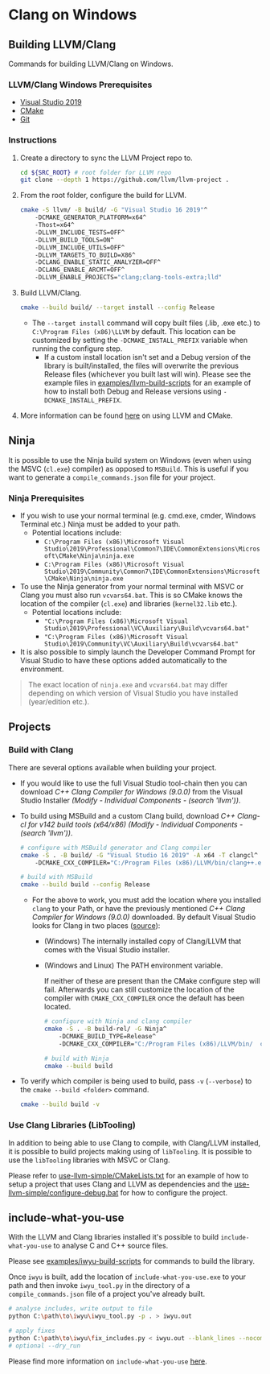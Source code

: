 # Clang on Windows

## Building LLVM/Clang

Commands for building LLVM/Clang on Windows.

### LLVM/Clang Windows Prerequisites

- [Visual Studio 2019](https://visualstudio.microsoft.com/downloads/)
- [CMake](https://cmake.org/download/)
- [Git](https://git-scm.com/downloads)

### Instructions

1. Create a directory to sync the LLVM Project repo to.

    ```bash
    cd ${SRC_ROOT} # root folder for LLVM repo
    git clone --depth 1 https://github.com/llvm/llvm-project .
    ```

2. From the root folder, configure the build for LLVM.

    ```bash
    cmake -S llvm/ -B build/ -G "Visual Studio 16 2019"^
        -DCMAKE_GENERATOR_PLATFORM=x64^
        -Thost=x64^
        -DLLVM_INCLUDE_TESTS=OFF^
        -DLLVM_BUILD_TOOLS=ON^
        -DLLVM_INCLUDE_UTILS=OFF^
        -DLLVM_TARGETS_TO_BUILD=X86^
        -DCLANG_ENABLE_STATIC_ANALYZER=OFF^
        -DCLANG_ENABLE_ARCMT=OFF^
        -DLLVM_ENABLE_PROJECTS="clang;clang-tools-extra;lld"
    ```

3. Build LLVM/Clang.

    ```bash
    cmake --build build/ --target install --config Release
    ```

    - The `--target install` command will copy built files (.lib, .exe etc.) to `C:\Program Files (x86)\LLVM` by default. This location can be customized by setting the `-DCMAKE_INSTALL_PREFIX` variable when running the configure step.
        - If a custom install location isn't set and a Debug version of the library is built/installed, the files will overwrite the previous Release files (whichever you built last will win). Please see the example files in [examples/llvm-build-scripts](examples/llvm-build-scripts) for an example of how to install both Debug and Release versions using `-DCMAKE_INSTALL_PREFIX`.

4. More information can be found [here](https://llvm.org/docs/CMake.html) on using LLVM and CMake.

## Ninja

It is possible to use the Ninja build system on Windows (even when using the MSVC (`cl.exe`) compiler) as opposed to `MSBuild`. This is useful if you want to generate a `compile_commands.json` file for your project.

### Ninja Prerequisites

- If you wish to use your normal terminal (e.g. cmd.exe, cmder, Windows Terminal etc.) Ninja must be added to your path.
    - Potential locations include:
      - `C:\Program Files (x86)\Microsoft Visual Studio\2019\Professional\Common7\IDE\CommonExtensions\Microsoft\CMake\Ninja\ninja.exe`
      - `C:\Program Files (x86)\Microsoft Visual Studio\2019\Community\Common7\IDE\CommonExtensions\Microsoft\CMake\Ninja\ninja.exe`
- To use the Ninja generator from your normal terminal with MSVC or Clang you must also run `vcvars64.bat`. This is so CMake knows the location of the compiler (`cl.exe`) and libraries (`kernel32.lib` etc.).
    - Potential locations include:
      - `"C:\Program Files (x86)\Microsoft Visual Studio\2019\Professional\VC\Auxiliary\Build\vcvars64.bat"`
      - `"C:\Program Files (x86)\Microsoft Visual Studio\2019\Community\VC\Auxiliary\Build\vcvars64.bat"`
- It is also possible to simply launch the Developer Command Prompt for Visual Studio to have these options added automatically to the environment.

> The exact location of `ninja.exe` and `vcvars64.bat` may differ depending on which version of Visual Studio you have installed (year/edition etc.).

## Projects

### Build with Clang

There are several options available when building your project.

- If you would like to use the full Visual Studio tool-chain then you can download _C++ Clang Compiler for Windows (9.0.0)_ from the Visual Studio Installer _(Modify - Individual Components - (search 'llvm'))_.
- To build using MSBuild and a custom Clang build, download _C++ Clang-cl for v142 build tools (x64/x86)_ _(Modify - Individual Components - (search 'llvm'))_.

    ```bash
    # configure with MSBuild generator and Clang compiler
    cmake -S . -B build/ -G "Visual Studio 16 2019" -A x64 -T clangcl^
        -DCMAKE_CXX_COMPILER="C:/Program Files (x86)/LLVM/bin/clang++.exe" # optional - custom Clang location

    # build with MSBuild
    cmake --build build --config Release
    ```

  - For the above to work, you must add the location where you installed `clang` to your Path, or have the previously mentioned _C++ Clang Compiler for Windows (9.0.0)_ downloaded. By default Visual Studio looks for Clang in two places ([source](https://docs.microsoft.com/en-us/cpp/build/clang-support-cmake)):
    - (Windows) The internally installed copy of Clang/LLVM that comes with the Visual Studio installer.
    - (Windows and Linux) The PATH environment variable.

        If neither of these are present than the CMake configure step will fail. Afterwards you can still customize the location of the compiler with `CMAKE_CXX_COMPILER` once the default has been located.

      ```bash
      # configure with Ninja and clang compiler
      cmake -S . -B build-rel/ -G Ninja^
          -DCMAKE_BUILD_TYPE=Release^
          -DCMAKE_CXX_COMPILER="C:/Program Files (x86)/LLVM/bin/  clang-cl.exe"^

      # build with Ninja
      cmake --build build
      ```

- To verify which compiler is being used to build, pass `-v` (`--verbose`) to the `cmake --build <folder>` command.

    ```bash
    cmake --build build -v
    ```

### Use Clang Libraries (LibTooling)

In addition to being able to use Clang to compile, with Clang/LLVM installed, it is possible to build projects making using of `libTooling`. It is possible to use the `libTooling` libraries with MSVC or Clang.

Please refer to [use-llvm-simple/CMakeLists.txt](projects/use-llvm-simple/CMakeLists.txt) for an example of how to setup a project that uses Clang and LLVM as dependencies and the [use-llvm-simple/configure-debug.bat](projects/use-llvm-simple/configure-debug.bat) for how to configure the project.

## include-what-you-use

With the LLVM and Clang libraries installed it's possible to build `include-what-you-use` to analyse C and C++ source files.

Please see [examples/iwyu-build-scripts](examples/iwyu-build-scripts) for commands to build the library.

Once `iwyu` is built, add the location of `include-what-you-use.exe` to your path and then invoke `iwyu_tool.py` in the directory of a `compile_commands.json` file of a project you've already built.

```bash
# analyse includes, write output to file
python C:\path\to\iwyu\iwyu_tool.py -p . > iwyu.out

# apply fixes
python C:\path\to\iwyu\fix_includes.py < iwyu.out --blank_lines --nocomments --reorder
# optional --dry_run
```

Please find more information on `include-what-you-use` [here](https://github.com/include-what-you-use/include-what-you-use/blob/master/README.md).
